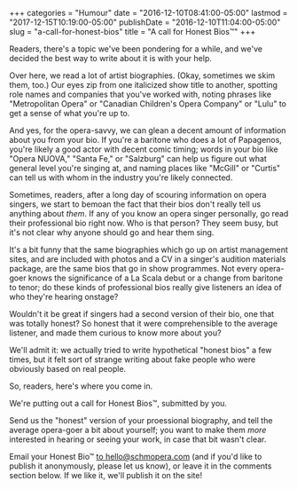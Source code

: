 +++
categories = "Humour"
date = "2016-12-10T08:41:00-05:00"
lastmod = "2017-12-15T10:19:00-05:00"
publishDate = "2016-12-10T11:04:00-05:00"
slug = "a-call-for-honest-bios"
title = "A call for Honest Bios™"
+++

Readers, there's a topic we've been pondering for a while, and we've decided the best way to write about it is with your help.

Over here, we read a lot of artist biographies. (Okay, sometimes we skim them, too.) Our eyes zip from one italicized show title to another, spotting role names and companies that you've worked with, noting phrases like "Metropolitan Opera" or "Canadian Children's Opera Company" or "Lulu" to get a sense of what you're up to. 

And yes, for the opera-savvy, we can glean a decent amount of information about you from your bio. If you're a baritone who does a lot of Papagenos, you're likely a good actor with decent comic timing; words in your bio like "Opera NUOVA," "Santa Fe," or "Salzburg" can help us figure out what general level you're singing at, and naming places like "McGill" or "Curtis" can tell us with whom in the industry you're likely connected.

Sometimes, readers, after a long day of scouring information on opera singers, we start to bemoan the fact that their bios don't really tell us anything about *them*. If any of you know an opera singer personally, go read their professional bio right now. Who is that person? They seem busy, but it's not clear why anyone should go and hear them sing.

It's a bit funny that the same biographies which go up on artist management sites, and are included with photos and a CV in a singer's audition materials package, are the same bios that go in show programmes. Not every opera-goer knows the significance of a La Scala debut or a change from baritone to tenor; do these kinds of professional bios really give listeners an idea of who they're hearing onstage?

Wouldn't it be great if singers had a second version of their bio, one that was totally honest? So honest that it were comprehensible to the average listener, and made them curious to know more about you? 

We'll admit it: we actually tried to write hypothetical "honest bios" a few times, but it felt sort of strange writing about fake people who were obviously based on real people.

So, readers, here's where you come in. 

We're putting out a call for Honest Bios™, submitted by you. 

Send us the "honest" version of your proessional biography, and tell the average opera-goer a bit about yourself; you want to make them *more* interested in hearing or seeing your work, in case that bit wasn't clear.

Email your Honest Bio™ [to hello@schmopera.com](mailto:hello@schmopera.com) (and if you'd like to publish it anonymously, please let us know), or leave it in the comments section below. If we like it, we'll publish it on the site!



